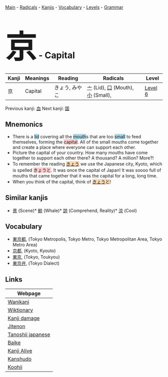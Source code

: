 <style> bigfont {font-size: 100px}</style>
[Main](../index.md) -
[Radicals](../radicals.md) -
[Kanjis](../kanjis.md) -
[Vocabulary](../vocabulary.md) -
[Levels](../levels.md) -
[Grammar](../grammar.md)
# <bigfont> 京</bigfont> - Capital 

| Kanji | Meanings | Reading | Radicals | Level |
| --- | --- | --- | --- | --- |
| 京 | Capital | きょう, みやこ | [亠](../radicals/亠.md) (Lid), [口](../radicals/口.md) (Mouth), [小](../radicals/小.md) (Small),  | [Level 6](../levels/wk_level6.md) |

Previous kanji: [血](血.md) Next kanji: [国](国.md) 

## Mnemonics
 * There is a <span style="background-color:#ADD8E6"> lid</span> covering all the <span style="background-color:#ADD8E6"> mouth</span>s that are too <span style="background-color:#ADD8E6"> small</span> to feed themselves, forming the <span style="background-color:#ffcccb"> capital</span>. All of the small mouths come together and create a place where everyone can support each other.
* Picture the capital of your country. How many mouths have come together to support each other there? A thousand? A million? More?!
* To remember the reading <span style="background-color:#fed8b1"> [きょう](https://jisho.org/search/きょう)</span> we use the Japanese city, Kyoto, which is spelled <span style="background-color:#ffcccb"> きょうと</span>. It was once the capital of Japan! It was soooo full of mouths that came together that it was the capital for a long, long time.
* When you think of the capital, think of <span style="background-color:#fed8b1"> [きょう](https://jisho.org/search/きょう)と</span>!


## Similar kanjis
 * [景](景.md) (Scene)* [鯨](鯨.md) (Whale)* [諒](諒.md) (Comprehend, Reality)* [涼](涼.md) (Cool)


## Vocabulary
 * [東京都](../vocabulary/京.md), (Tokyo Metropolis, Tokyo Metro, Tokyo Metropolitan Area, Tokyo Metro Area)
* [京都](../vocabulary/京.md), (Kyoto, Kyouto)
* [東京](../vocabulary/京.md), (Tokyo, Toukyou)
* [東京弁](../vocabulary/京.md), (Tokyo Dialect)



## Links 

| Webpage |
| --- |
| [Wanikani          ](https://www.wanikani.com/kanji/京) |
| [Wiktionary        ](https://en.wiktionary.org/wiki/京) |
| [Kanji damage      ](http://www.kanjidamage.com/kanji/search?utf8=✓&q=京) |
| [Jitenon           ](https://jitenon.com/kanji/京) |
| [Tanoshii japanese ](https://www.tanoshiijapanese.com/dictionary/kanji.cfm?k=京) |
| [Baike             ](https://baike.baidu.com/item/京) |
| [Kanji Alive       ](https://app.kanjialive.com/京) |
| [Kanshudo          ](https://www.kanshudo.com/searchmn?q=京) |
| [Koohii            ](https://kanji.koohii.com/study/kanji/京) |
